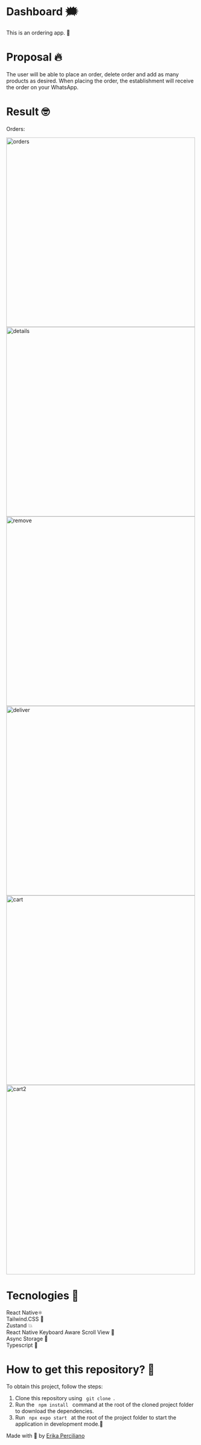 # Dashboard 🗯️
This is an ordering app. 🚀 <br />
# Proposal 🔥
The user will be able to place an order, delete order and add as many products as desired. When placing the order, the establishment will receive the order on your WhatsApp.

# Result 🤓

Orders:

<img src="https://github.com/erikaperciliano/Orders/assets/48223561/d1706a39-d460-4713-93db-eef85ecc94a0" alt="orders"  height="500">
<img src="https://github.com/erikaperciliano/Orders/assets/48223561/1a7e613f-458f-4281-b94d-67850c53e1ac" alt="details"  height="500">
<img src="https://github.com/erikaperciliano/Orders/assets/48223561/557efcd4-740d-42d6-b527-70c8508a3e0e" alt="remove"  height="500">
<img src="https://github.com/erikaperciliano/Orders/assets/48223561/1ce09add-dc29-444c-8e6a-90f7e6b62f94" alt="deliver"  height="500">
<img src="https://github.com/erikaperciliano/Orders/assets/48223561/1e4e16ed-b23a-47e6-ada3-9b1a9ab73902" alt="cart"  height="500">
<img src="https://github.com/erikaperciliano/Orders/assets/48223561/7a3b928a-fd76-4e2f-8615-7ff4eb8a2309" alt="cart2"  height="500">



# Tecnologies 🚀
React Native⚛️ <br />
Tailwind.CSS 🤩 <br />
Zustand 💥 <br />
React Native Keyboard Aware Scroll View 🤘 <br />
Async Storage 🤯 <br />
Typescript 🦕
# How to get this repository? 🤔
To obtain this project, follow the steps:
1. Clone this repository using <code> git clone </code>.
2. Run the <code> npm install </code> command at the root of the cloned project folder to download the dependencies.
3. Run <code> npx expo start </code> at the root of the project folder to start the application in development mode.🚀

Made with 💜 by [Erika Perciliano](https://github.com/erikaperciliano)
<br />
